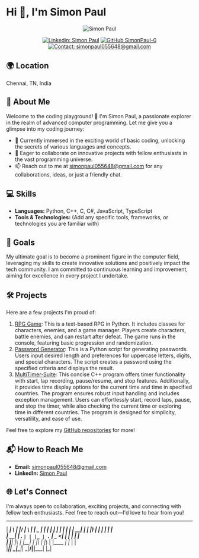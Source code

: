 # Hi 👋, I'm Simon Paul 

<p align="center">
  <img src="https://your-profile-image-url.jpg" alt="Simon Paul">
</p>

<div align="center">
  
  [![Linkedin: Simon Paul](https://img.shields.io/badge/-SimonPaul-blue?style=flat-square&logo=Linkedin&logoColor=white&link=https://www.linkedin.com/in/simon-paul-4735b32a9/)](https://www.linkedin.com/in/simon-paul-4735b32a9/)
  [![GitHub SimonPaul-0](https://img.shields.io/github/followers/SimonPaul-0?label=followers&style=social)](https://github.com/SimonPaul-0?tab=followers)
  [![Contact: simonpaul055648@gmail.com](https://img.shields.io/badge/Contact-simonpaul055648%40gmail.com-green)](mailto:simonpaul055648@gmail.com)
  
</div>

## 🌍 Location

Chennai, TN, India

## 🚀 About Me

Welcome to the coding playground! 🚀 I'm Simon Paul, a passionate explorer in the realm of advanced computer programming. Let me give you a glimpse into my coding journey:

- 🌱 Currently immersed in the exciting world of basic coding, unlocking the secrets of various languages and concepts.
- 💞️ Eager to collaborate on innovative projects with fellow enthusiasts in the vast programming universe.
- 📫 Reach out to me at [simonpaul055648@gmail.com](mailto:simonpaul055648@gmail.com) for any collaborations, ideas, or just a friendly chat.

## 💻 Skills

- **Languages:** Python, C++, C, C#, JavaScript, TypeScript
- **Tools & Technologies:** (Add any specific tools, frameworks, or technologies you are familiar with)

## 🚀 Goals

My ultimate goal is to become a prominent figure in the computer field, leveraging my skills to create innovative solutions and positively impact the tech community. I am committed to continuous learning and improvement, aiming for excellence in every project I undertake.

## 🛠️ Projects

Here are a few projects I'm proud of:

1. [RPG Game](https://github.com/SimonPaul-0/EpicQuest-Text-Based-RPG-Adventure): This is a text-based RPG in Python. It includes classes for characters, enemies, and a game manager. Players create characters, battle enemies, and can restart after defeat. The game runs in the console, featuring basic progression and randomization.
2. [Password Generator](https://github.com/SimonPaul-0/Password-generator): This is a Python script for generating passwords. Users input desired length and preferences for uppercase letters, digits, and special characters. The script creates a password using the specified criteria and displays the result.
3. [MultiTimer-Suite](https://github.com/SimonPaul-0/MultiTimer-Suite): This concise C++ program offers timer functionality with start, lap recording, pause/resume, and stop features. Additionally, it provides time display options for the current time and time in specified countries. The program ensures robust input handling and includes exception management. Users can effortlessly start, record laps, pause, and stop the timer, while also checking the current time or exploring time in different countries. The program is designed for simplicity, versatility, and ease of use.

Feel free to explore my [GitHub repositories](https://github.com/SimonPaul-0?tab=repositories) for more!

## 📬 How to Reach Me

- **Email:** [simonpaul055648@gmail.com](mailto:simonpaul055648@gmail.com)
- **LinkedIn:** [Simon Paul](https://www.linkedin.com/in/simon-paul-4735b32a9/)

## 🌐 Let's Connect

I'm always open to collaboration, exciting projects, and connecting with fellow tech enthusiasts. Feel free to reach out—I'd love to hear from you!

<!-- Optional: Add sections like Contributions, License, or FAQs as needed. -->

  ______ _   _  _____ _   _ ____  _      _____ _______ 
 |  ____| \ | |/ ____| \ | |  _ \| |    |_   _|__   __|
 | |__  |  \| | |  __|  \| | |_) | |      | |    | |   
 |  __| | . ` | | |_ | . ` |  _ <| |      | |    | |   
 | |____| |\  | |__| | |\  | |_) | |____ _| |_   | |   
 |______|_| \_|\_____|_| \_|____/|______|_____|  |_|   

